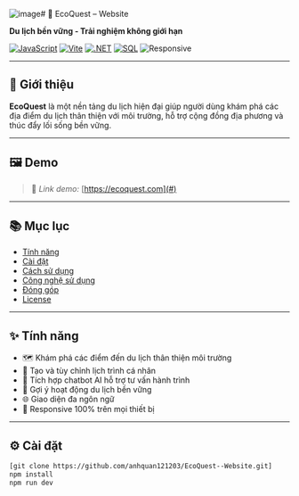 ![image](https://github.com/user-attachments/assets/36a6c4a2-4094-4f43-9c53-f72c7f5261ab)# 🌿 EcoQuest – Website

**Du lịch bền vững - Trải nghiệm không giới hạn**

[![JavaScript](https://img.shields.io/badge/javascript-ES6+-f7df1e?logo=javascript&logoColor=black)](https://www.javascript.com/)
[![Vite](https://img.shields.io/badge/vite-4.0-purple?logo=vite)](https://vitejs.dev/)
[![.NET](https://img.shields.io/badge/.NET-6.0-blueviolet?logo=dotnet&logoColor=white)](https://dotnet.microsoft.com/)
[![SQL](https://img.shields.io/badge/SQL-Database-blue?logo=mysql&logoColor=white)](https://www.mysql.com/)
![Responsive](https://img.shields.io/badge/responsive-100%25-green)


---

## 🧭 Giới thiệu

**EcoQuest** là một nền tảng du lịch hiện đại giúp người dùng khám phá các địa điểm du lịch thân thiện với môi trường, hỗ trợ cộng đồng địa phương và thúc đẩy lối sống bền vững.

---

## 🖼️ Demo

> 📌 _Link demo:_ [https://ecoquest.com](#)

---

## 📚 Mục lục

- [Tính năng](#-tính-năng)
- [Cài đặt](#-cài-đặt)
- [Cách sử dụng](#-cách-sử-dụng)
- [Công nghệ sử dụng](#-công-nghệ-sử-dụng)
- [Đóng góp](#-đóng-góp)
- [License](#-license)

---

## ✨ Tính năng

- 🗺️ Khám phá các điểm đến du lịch thân thiện môi trường
- 📅 Tạo và tùy chỉnh lịch trình cá nhân
- 💬 Tích hợp chatbot AI hỗ trợ tư vấn hành trình
- 🌿 Gợi ý hoạt động du lịch bền vững
- 🌐 Giao diện đa ngôn ngữ
- 📱 Responsive 100% trên mọi thiết bị

---

## ⚙️ Cài đặt

```bash
[git clone https://github.com/anhquan121203/EcoQuest--Website.git]
npm install
npm run dev
